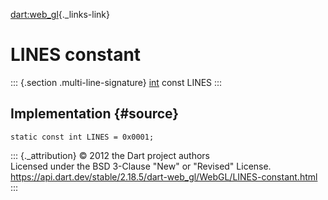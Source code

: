 [dart:web\_gl](../../dart-web_gl/dart-web_gl-library){._links-link}

LINES constant
==============

::: {.section .multi-line-signature}
[int](../../dart-core/int-class) const LINES
:::

Implementation {#source}
--------------

``` {.language-dart data-language="dart"}
static const int LINES = 0x0001;
```

::: {._attribution}
© 2012 the Dart project authors\
Licensed under the BSD 3-Clause \"New\" or \"Revised\" License.\
<https://api.dart.dev/stable/2.18.5/dart-web_gl/WebGL/LINES-constant.html>
:::

